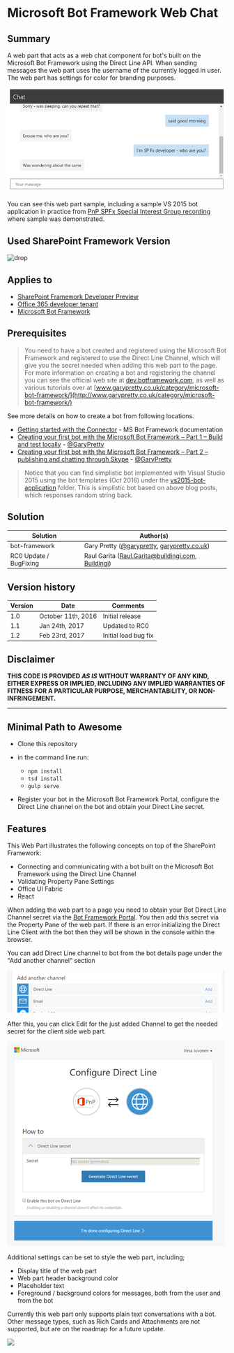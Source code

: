 # Microsoft Bot Framework Web Chat

## Summary
A web part that acts as a web chat component for bot's built on the Microsoft Bot Framework using the Direct Line API. When sending messages
the web part uses the username of the currently logged in user. The web part has settings for color for branding purposes.

![bot framework client web part](./assets/bot-framework-webpart-preview.png)

You can see this web part sample, including a sample VS 2015 bot application in practice from [PnP SPFx Special Interest Group recording](https://youtu.be/Tv03CU_PmVs?t=1329)
where sample was demonstrated.

## Used SharePoint Framework Version
![drop](https://img.shields.io/badge/drop-GA-green.svg)

## Applies to

* [SharePoint Framework Developer Preview](http://dev.office.com/sharepoint/docs/spfx/sharepoint-framework-overview)
* [Office 365 developer tenant](http://dev.office.com/sharepoint/docs/spfx/set-up-your-developer-tenant)
* [Microsoft Bot Framework](http://dev.botframework.com)

## Prerequisites

> You need to have a bot created and registered using the Microsoft Bot Framework and registered to use the Direct Line Channel,
which will give you the secret needed when adding this web part to the page.  For more information on creating a bot and registering
the channel you can see the official web site at [dev.botframework.com](http://dev.botframework.com), as well as various tutorials
over at [www.garypretty.co.uk/category/microsoft-bot-framework/](http://www.garypretty.co.uk/category/microsoft-bot-framework/)

See more details on how to create a bot from following locations.

* [Getting started with the Connector](https://docs.botframework.com/en-us/csharp/builder/sdkreference/gettingstarted.html) - MS Bot Framework documentation
* [Creating your first bot with the Microsoft Bot Framework – Part 1 – Build and test locally](http://www.garypretty.co.uk/2016/07/14/creating-your-first-bot-with-the-microsoft-bot-framework-part-1/) - [@GaryPretty](https://twitter.com/GaryPretty)
* [Creating your first bot with the Microsoft Bot Framework – Part 2 – publishing and chatting through Skype](http://www.garypretty.co.uk/2016/07/16/creating-your-first-bot-with-the-microsoft-bot-framework-part-2/) - [@GaryPretty](https://twitter.com/GaryPretty)


> Notice that you can find simplistic bot implemented with Visual Studio 2015 using the bot templates (Oct 2016)
under the [vs2015-bot-application](./vs2015-bot-application) folder. This is simplistic bot based on above blog posts, which responses random string back.

## Solution

Solution|Author(s)
--------|---------
bot-framework | Gary Pretty ([@garypretty](http://www.twitter.com/garypretty), [garypretty.co.uk](www.garypretty.co.uk))
RC0 Update / BugFixing | Raul Garita ([Raul.Garita@buildingi.com](mailto:raul.garita@buildingi.com), [Buildingi](http://www.buildingi.com))

## Version history

Version|Date|Comments
-------|----|--------
1.0|October 11th, 2016|Initial release
1.1|Jan 24th, 2017|Updated to RC0
1.2|Feb 23rd, 2017|Initial load bug fix

## Disclaimer
**THIS CODE IS PROVIDED *AS IS* WITHOUT WARRANTY OF ANY KIND, EITHER EXPRESS OR IMPLIED, INCLUDING ANY IMPLIED WARRANTIES OF FITNESS FOR A PARTICULAR PURPOSE, MERCHANTABILITY, OR NON-INFRINGEMENT.**

---

## Minimal Path to Awesome

- Clone this repository
- in the command line run:
  - `npm install`
  - `tsd install`
  - `gulp serve`

- Register your bot in the Microsoft Bot Framework Portal, configure the Direct Line channel on the bot and obtain your Direct Line secret.

## Features
This Web Part illustrates the following concepts on top of the SharePoint Framework:

- Connecting and communicating with a bot built on the Microsoft Bot Framework using the Direct Line Channel
- Validating Property Pane Settings
- Office UI Fabric
- React

When adding the web part to a page you need to obtain your Bot Direct Line Channel secret via the [Bot Framework Portal](http://dev.botframework.com).
You then add this secret via the Property Pane of the web part. If there is an error initializing the Direct Line Client with the bot then they will
be shown in the console within the browser.

You can add Direct Line channel to bot from the bot details page under the "Add another channel" section

![bot framework client web part](./assets/add-another-channel.png)

After this, you can click Edit for the just added Channel to get the needed secret for the client side web part.

![bot framework client web part](./assets/bot-framework-configure-direct-line-secret.png)

Additional settings can be set to style the web part, including;

 - Display title of the web part
 - Web part header background color
 - Placeholder text
 - Foreground / background colors for messages, both from the user and from the bot

Currently this web part only supports plain text conversations with a bot. Other message types,
such as Rich Cards and Attachments are not supported, but are on the roadmap for a future update.

<img src="https://telemetry.sharepointpnp.com/sp-dev-fx-webparts/samples/react-bot-framework" />